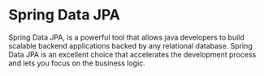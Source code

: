 
# Spring Data JPA

Spring Data JPA, is a powerful tool that allows java developers to build scalable backend applications 
backed by any relational database. Spring Data JPA is an excellent choice that accelerates the 
development process and lets you focus on the business logic.




